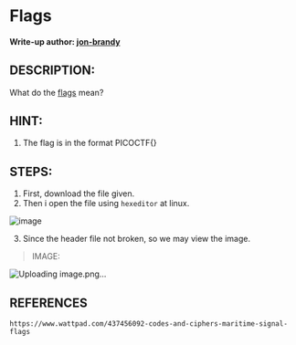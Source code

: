 # Flags
#### Write-up author: [jon-brandy](https://github.com/jon-brandy)
## DESCRIPTION:
What do the [flags]() mean?
## HINT:
1. The flag is in the format PICOCTF{}
## STEPS:
1. First, download the file given.
2. Then i open the file using `hexeditor` at linux.

![image](https://user-images.githubusercontent.com/70703371/180734771-b2dfff10-ecc0-4387-b9f8-036ba168436c.png)

3. Since the header file not broken, so we may view the image.

> IMAGE:

![Uploading image.png…]()




## REFERENCES

```
https://www.wattpad.com/437456092-codes-and-ciphers-maritime-signal-flags
```
